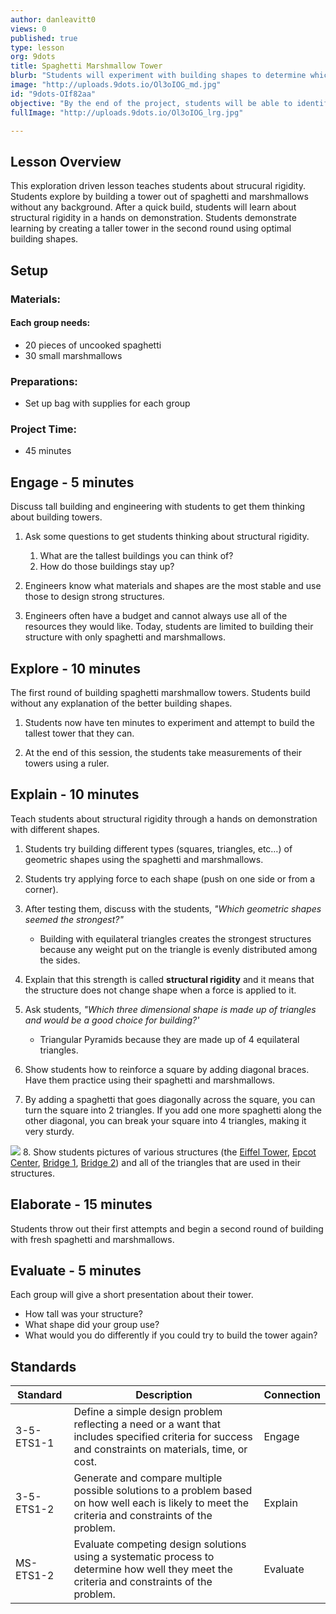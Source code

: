 ```yaml
---
author: danleavitt0
views: 0
published: true
type: lesson
org: 9dots
title: Spaghetti Marshmallow Tower
blurb: "Students will experiment with building shapes to determine which are the most stable. #NGSS-3-5-ETS1-1 #NGSS-3-5-ETS1-2 #NGSS-MS-ETS1-2"
image: "http://uploads.9dots.io/Ol3oIOG_md.jpg"
id: "9dots-OIf82aa"
objective: "By the end of the project, students will be able to identify the best shapes for building a tower."
fullImage: "http://uploads.9dots.io/Ol3oIOG_lrg.jpg"

---
```


## Lesson Overview
This exploration driven lesson teaches students about strucural rigidity. Students explore by building a tower out of spaghetti and marshmallows without any background. After a quick build, students will learn about structural rigidity in a hands on demonstration. Students demonstrate learning by creating a taller tower in the second round using optimal building shapes.

## Setup

### Materials:

#### Each group needs:

- 20 pieces of uncooked spaghetti
- 30 small marshmallows

### Preparations:

- Set up bag with supplies for each group

### Project Time:

- 45 minutes

## Engage - 5 minutes
Discuss tall building and engineering with students to get them thinking about building towers.

1. Ask some questions to get students thinking about structural rigidity.
	1. What are the tallest buildings you can think of?
	2. How do those buildings stay up?

2. Engineers know what materials and shapes are the most stable and use those to design strong structures.  

3. Engineers often have a budget and cannot always use all of the resources they would like. Today, students are limited to building their structure with only spaghetti and marshmallows.

## Explore - 10 minutes
The first round of building spaghetti marshmallow towers. Students build without any explanation of the better building shapes.

1. Students now have ten minutes to experiment and attempt to build the tallest tower that they can. 

2. At the end of this session, the students take measurements of their towers using a ruler.

## Explain - 10 minutes
Teach students about structural rigidity through a hands on demonstration with different shapes.

1. Students try building different types (squares, triangles, etc…) of geometric shapes using the spaghetti and marshmallows. 

2. Students try applying force to each shape (push on one side or from a corner). 

3. After testing them, discuss with the students, _"Which geometric shapes seemed the strongest?"_
	- Building with equilateral triangles creates the strongest structures because any weight put on the triangle is evenly distributed among the sides.

4. Explain that this strength is called **structural rigidity** and it means that the structure does not change shape when a force is applied to it.

5. Ask students, _"Which three dimensional shape is made up of triangles and would be a good choice for building?'_
	- Triangular Pyramids because they are made up of 4 equilateral triangles.

6. Show students how to reinforce a square by adding diagonal braces. Have them practice using their spaghetti and marshmallows.

7. By adding a spaghetti that goes diagonally across the square, you can turn the square into 2 triangles. If you add one more spaghetti along the other diagonal, you can break your square into 4 triangles, making it very sturdy.

![](http://uploads.9dots.io/OLy021r_md.jpg)
8. Show students pictures of various structures (the [Eiffel Tower](http://2.bp.blogspot.com/-GXrvCUupVmE/UcRidMzqxyI/AAAAAAAAnVQ/UbL-ZaCSPx0/s1600/eiffel+tower+metal+frame+close+up+7.jpg), [Epcot Center](http://upload.wikimedia.org/wikipedia/commons/7/7a/Spaceship_Earth_2.jpg), [Bridge 1](http://ns1758.ca/rail/dar-bridge-23712tc-2011dec13.jpg), [Bridge 2](http://passyworldofmathematics.com/Images/pwmImagesFour/BridgeTrianglesOne550x281JPG.jpg)) and all of the triangles that are used in their structures.

## Elaborate - 15 minutes

Students throw out their first attempts and begin a second round of building with fresh spaghetti and marshmallows.

## Evaluate - 5 minutes

Each group will give a short presentation about their tower. 

- How tall was your structure? 
- What shape did your group use? 
- What would you do differently if you could try to build the tower again?

## Standards

Standard | Description | Connection
--- | --- | ---
3-5-ETS1-1 | Define a simple design problem reflecting a need or a want that includes specified criteria for success and constraints on materials, time, or cost. | Engage
3-5-ETS1-2 | Generate and compare multiple possible solutions to a problem based on how well each is likely to meet the criteria and constraints of the problem. | Explain
MS-ETS1-2 | Evaluate competing design solutions using a systematic process to determine how well they meet the criteria and constraints of the problem. | Evaluate
